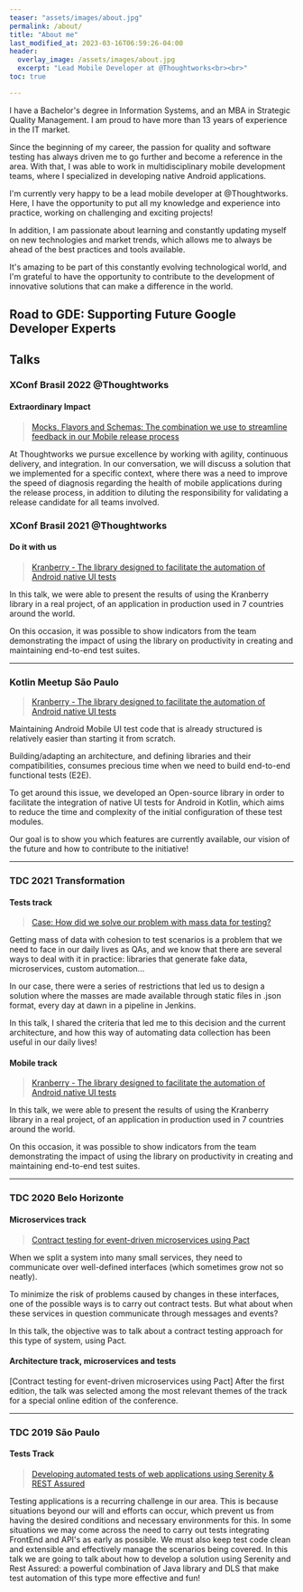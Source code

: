 ```yaml
---
teaser: "assets/images/about.jpg"
permalink: /about/
title: "About me"
last_modified_at: 2023-03-16T06:59:26-04:00
header:
  overlay_image: /assets/images/about.jpg
  excerpt: "Lead Mobile Developer at @Thoughtworks<br><br>"
toc: true

---
```

I have a Bachelor's degree in Information Systems, and an MBA in Strategic Quality Management. I am proud to have more than 13 years of experience in the IT market.

Since the beginning of my career, the passion for quality and software testing has always driven me to go further and become a reference in the area. With that, I was able to work in multidisciplinary mobile development teams, where I specialized in developing native Android applications.

I'm currently very happy to be a lead mobile developer at @Thoughtworks. Here, I have the opportunity to put all my knowledge and experience into practice, working on challenging and exciting projects!

In addition, I am passionate about learning and constantly updating myself on new technologies and market trends, which allows me to always be ahead of the best practices and tools available.

It's amazing to be part of this constantly evolving technological world, and I'm grateful to have the opportunity to contribute to the development of innovative solutions that can make a difference in the world.

## Road to GDE: Supporting Future Google Developer Experts

## Talks

### XConf Brasil 2022 @Thoughtworks

#### Extraordinary Impact

> [Mocks, Flavors and Schemas: The combination we use to streamline feedback in our Mobile release process](https://www.thoughtworks.com/pt-br/about-us/events/xconf/2022/brasil)

At Thoughtworks we pursue excellence by working with agility, continuous delivery, and integration. In our conversation, we will discuss a solution that we implemented for a specific context, where there was a need to improve the speed of diagnosis regarding the health of mobile applications during the release process, in addition to diluting the responsibility for validating a release candidate for all teams involved.

### XConf Brasil 2021 @Thoughtworks

#### Do it with us

> [Kranberry - The library designed to facilitate the automation of Android native UI tests](https://www.thoughtworks.com/pt-br/about-us/events/xconf/2021?wvideo=41n7cvsk96)

In this talk, we were able to present the results of using the Kranberry library in a real project, of an application in production used in 7 countries around the world.

On this occasion, it was possible to show indicators from the team demonstrating the impact of using the library on productivity in creating and maintaining end-to-end test suites.

___
### Kotlin Meetup São Paulo

> [Kranberry - The library designed to facilitate the automation of Android native UI tests]()


Maintaining Android Mobile UI test code that is already structured is relatively easier than starting it from scratch.

Building/adapting an architecture, and defining libraries and their compatibilities, consumes precious time when we need to build end-to-end functional tests (E2E).

To get around this issue, we developed an Open-source library in order to facilitate the integration of native UI tests for Android in Kotlin, which aims to reduce the time and complexity of the initial configuration of these test modules.

Our goal is to show you which features are currently available, our vision of the future and how to contribute to the initiative!

___
### TDC 2021 Transformation

#### Tests track

> [Case: How did we solve our problem with mass data for testing?](https://thedevconf.com/tdc/2021/transformation/trilha-testes;jsessionid=B0591B4BD431C7A96917E5E668DF057E?)

Getting mass of data with cohesion to test scenarios is a problem that we need to face in our daily lives as QAs, and we know that there are several ways to deal with it in practice: libraries that generate fake data, microservices, custom automation...

In our case, there were a series of restrictions that led us to design a solution where the masses are made available through static files in .json format, every day at dawn in a pipeline in Jenkins.

In this talk, I shared the criteria that led me to this decision and the current architecture, and how this way of automating data collection has been useful in our daily lives!

#### Mobile track

> [Kranberry - The library designed to facilitate the automation of Android native UI tests](https://thedevconf.com/tdc/2021/transformation/trilha-mobile;jsessionid=B0591B4BD431C7A96917E5E668DF057E?)

In this talk, we were able to present the results of using the Kranberry library in a real project, of an application in production used in 7 countries around the world.

On this occasion, it was possible to show indicators from the team demonstrating the impact of using the library on productivity in creating and maintaining end-to-end test suites.

___
### TDC 2020 Belo Horizonte
#### Microservices track

> [Contract testing for event-driven microservices using Pact](https://thedevconf.com/tdc/2020/belohorizonte/trilha-microservices;jsessionid=B0591B4BD431C7A96917E5E668DF057E?)

When we split a system into many small services, they need to communicate over well-defined interfaces (which sometimes grow not so neatly).

To minimize the risk of problems caused by changes in these interfaces, one of the possible ways is to carry out contract tests. But what about when these services in question communicate through messages and events?

In this talk, the objective was to talk about a contract testing approach for this type of system, using Pact.

#### Architecture track, microservices and tests

[Contract testing for event-driven microservices using Pact] 
After the first edition, the talk was selected among the most relevant themes of the track for a special online edition of the conference.

___
### TDC 2019 São Paulo

#### Tests Track

> [Developing automated tests of web applications using Serenity & REST Assured](https://thedevconf.com/tdc/2019/saopaulo/trilha-testes;jsessionid=B0591B4BD431C7A96917E5E668DF057E?)

Testing applications is a recurring challenge in our area. This is because situations beyond our will and efforts can occur, which prevent us from having the desired conditions and necessary environments for this. In some situations we may come across the need to carry out tests integrating FrontEnd and API's as early as possible. We must also keep test code clean and extensible and effectively manage the scenarios being covered. In this talk we are going to talk about how to develop a solution using Serenity and Rest Assured: a powerful combination of Java library and DLS that make test automation of this type more effective and fun!